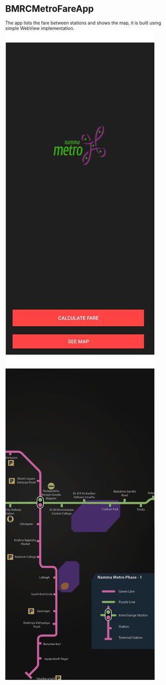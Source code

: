 # BMRCMetroFareApp
The app lists the fare between stations and shows the map, it is built using simple WebView implementation.
![Main](Main.png) ![Map](Map.png)
